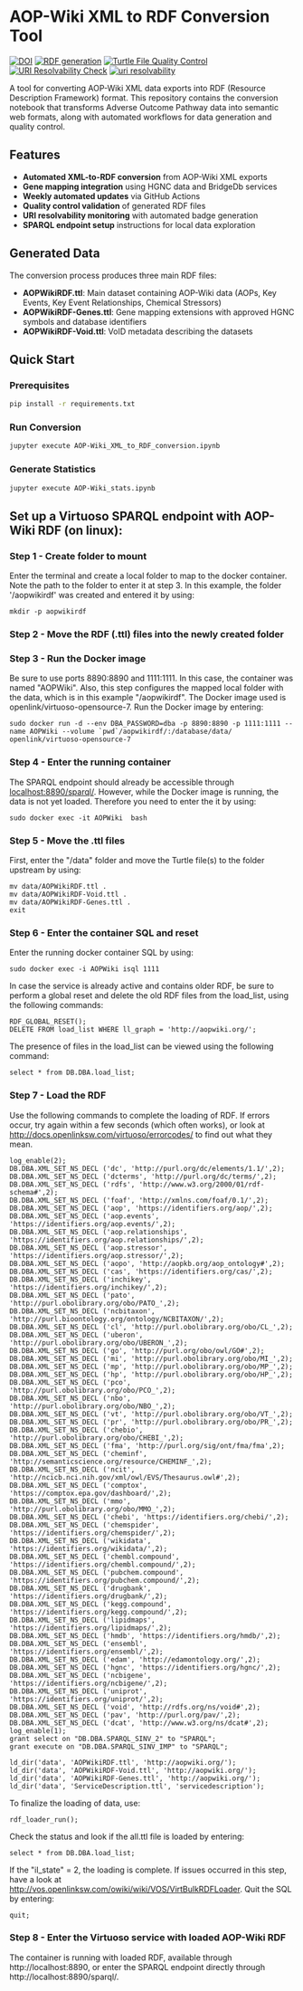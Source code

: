 # AOP-Wiki XML to RDF Conversion Tool

[![DOI](https://zenodo.org/badge/146466058.svg)](https://zenodo.org/badge/latestdoi/146466058)
[![RDF generation](https://github.com/marvinm2/AOPWikiRDF/actions/workflows/rdfgeneration.yml/badge.svg)](https://github.com/marvinm2/AOPWikiRDF/actions/workflows/rdfgeneration.yml)
[![Turtle File Quality Control](https://github.com/marvinm2/AOPWikiRDF/actions/workflows/Turtle_File_Quality_Control.yml/badge.svg)](https://github.com/marvinm2/AOPWikiRDF/actions/workflows/Turtle_File_Quality_Control.yml)
[![URI Resolvability Check](https://github.com/marvinm2/AOPWikiRDF/actions/workflows/uri-resolvability-check.yml/badge.svg)](https://github.com/marvinm2/AOPWikiRDF/actions/workflows/uri-resolvability-check.yml)
[![uri resolvability](https://img.shields.io/endpoint?url=https://raw.githubusercontent.com/marvinm2/AOPWikiRDF/master/badges/uri-resolvability.json)](https://github.com/marvinm2/AOPWikiRDF/actions/workflows/uri-resolvability-check.yml)

A tool for converting AOP-Wiki XML data exports into RDF (Resource Description Framework) format. This repository contains the conversion notebook that transforms Adverse Outcome Pathway data into semantic web formats, along with automated workflows for data generation and quality control.

## Features

- **Automated XML-to-RDF conversion** from AOP-Wiki XML exports
- **Gene mapping integration** using HGNC data and BridgeDb services
- **Weekly automated updates** via GitHub Actions
- **Quality control validation** of generated RDF files
- **URI resolvability monitoring** with automated badge generation
- **SPARQL endpoint setup** instructions for local data exploration

## Generated Data

The conversion process produces three main RDF files:

- **AOPWikiRDF.ttl**: Main dataset containing AOP-Wiki data (AOPs, Key Events, Key Event Relationships, Chemical Stressors)
- **AOPWikiRDF-Genes.ttl**: Gene mapping extensions with approved HGNC symbols and database identifiers
- **AOPWikiRDF-Void.ttl**: VoID metadata describing the datasets

## Quick Start

### Prerequisites
```bash
pip install -r requirements.txt
```

### Run Conversion
```bash
jupyter execute AOP-Wiki_XML_to_RDF_conversion.ipynb
```

### Generate Statistics
```bash
jupyter execute AOP-Wiki_stats.ipynb
``` 

## Set up a Virtuoso SPARQL endpoint with AOP-Wiki RDF (on linux):

### Step 1 - Create folder to mount
Enter the terminal and create a local folder to map to the docker container. Note the path to the folder to enter it at step 3. In this example, the folder '/aopwikirdf' was created and entered it by using:
```
mkdir -p aopwikirdf
```

### Step 2 - Move the RDF (.ttl) files into the newly created folder

### Step 3 - Run the Docker image
Be sure to use ports 8890:8890 and 1111:1111. In this case, the container was named "AOPWiki". Also, this step configures the mapped local folder with the data, which is in this example "/aopwikirdf". The Docker image used is openlink/virtuoso-opensource-7. Run the Docker image by entering:
```
sudo docker run -d --env DBA_PASSWORD=dba -p 8890:8890 -p 1111:1111 --name AOPWiki --volume `pwd`/aopwikirdf/:/database/data/  openlink/virtuoso-opensource-7
```

### Step 4 - Enter the running container
The SPARQL endpoint should already be accessible through [localhost:8890/sparql/](http://localhost:8890/sparql/). However, while the Docker image is running, the data is not yet loaded. Therefore you need to enter the it by using:
```
sudo docker exec -it AOPWiki  bash
```

### Step 5 - Move the .ttl files
First, enter the "/data" folder and move the Turtle file(s) to the folder upstream by using:
```
mv data/AOPWikiRDF.ttl .
mv data/AOPWikiRDF-Void.ttl .
mv data/AOPWikiRDF-Genes.ttl .
exit
```

### Step 6 - Enter the container SQL and reset
Enter the running docker container SQL by using: 
```
sudo docker exec -i AOPWiki isql 1111
```
In case the service is already active and contains older RDF, be sure to perform a global reset and delete the old RDF files from the load_list, using the following commands:
```
RDF_GLOBAL_RESET();
DELETE FROM load_list WHERE ll_graph = 'http://aopwiki.org/';
```
The presence of files in the load_list can be viewed using the following command:
```
select * from DB.DBA.load_list;
```

### Step 7 - Load the RDF
Use the following commands to complete the loading of RDF. If errors occur, try again within a few seconds (which often works), or look at http://docs.openlinksw.com/virtuoso/errorcodes/ to find out what they mean. 
```
log_enable(2);
DB.DBA.XML_SET_NS_DECL ('dc', 'http://purl.org/dc/elements/1.1/',2);
DB.DBA.XML_SET_NS_DECL ('dcterms', 'http://purl.org/dc/terms/',2);
DB.DBA.XML_SET_NS_DECL ('rdfs', 'http://www.w3.org/2000/01/rdf-schema#',2);
DB.DBA.XML_SET_NS_DECL ('foaf', 'http://xmlns.com/foaf/0.1/',2);
DB.DBA.XML_SET_NS_DECL ('aop', 'https://identifiers.org/aop/',2);
DB.DBA.XML_SET_NS_DECL ('aop.events', 'https://identifiers.org/aop.events/',2);
DB.DBA.XML_SET_NS_DECL ('aop.relationships', 'https://identifiers.org/aop.relationships/',2);
DB.DBA.XML_SET_NS_DECL ('aop.stressor', 'https://identifiers.org/aop.stressor/',2);
DB.DBA.XML_SET_NS_DECL ('aopo', 'http://aopkb.org/aop_ontology#',2);
DB.DBA.XML_SET_NS_DECL ('cas', 'https://identifiers.org/cas/',2);
DB.DBA.XML_SET_NS_DECL ('inchikey', 'https://identifiers.org/inchikey/',2);
DB.DBA.XML_SET_NS_DECL ('pato', 'http://purl.obolibrary.org/obo/PATO_',2);
DB.DBA.XML_SET_NS_DECL ('ncbitaxon', 'http://purl.bioontology.org/ontology/NCBITAXON/',2);
DB.DBA.XML_SET_NS_DECL ('cl', 'http://purl.obolibrary.org/obo/CL_',2);
DB.DBA.XML_SET_NS_DECL ('uberon', 'http://purl.obolibrary.org/obo/UBERON_',2);
DB.DBA.XML_SET_NS_DECL ('go', 'http://purl.org/obo/owl/GO#',2);
DB.DBA.XML_SET_NS_DECL ('mi', 'http://purl.obolibrary.org/obo/MI_',2);
DB.DBA.XML_SET_NS_DECL ('mp', 'http://purl.obolibrary.org/obo/MP_',2);
DB.DBA.XML_SET_NS_DECL ('hp', 'http://purl.obolibrary.org/obo/HP_',2);
DB.DBA.XML_SET_NS_DECL ('pco', 'http://purl.obolibrary.org/obo/PCO_',2);
DB.DBA.XML_SET_NS_DECL ('nbo', 'http://purl.obolibrary.org/obo/NBO_',2);
DB.DBA.XML_SET_NS_DECL ('vt', 'http://purl.obolibrary.org/obo/VT_',2);
DB.DBA.XML_SET_NS_DECL ('pr', 'http://purl.obolibrary.org/obo/PR_',2);
DB.DBA.XML_SET_NS_DECL ('chebio', 'http://purl.obolibrary.org/obo/CHEBI_',2);
DB.DBA.XML_SET_NS_DECL ('fma', 'http://purl.org/sig/ont/fma/fma',2);
DB.DBA.XML_SET_NS_DECL ('cheminf', 'http://semanticscience.org/resource/CHEMINF_',2);
DB.DBA.XML_SET_NS_DECL ('ncit', 'http://ncicb.nci.nih.gov/xml/owl/EVS/Thesaurus.owl#',2);
DB.DBA.XML_SET_NS_DECL ('comptox', 'https://comptox.epa.gov/dashboard/',2);
DB.DBA.XML_SET_NS_DECL ('mmo', 'http://purl.obolibrary.org/obo/MMO_',2);
DB.DBA.XML_SET_NS_DECL ('chebi', 'https://identifiers.org/chebi/',2);
DB.DBA.XML_SET_NS_DECL ('chemspider', 'https://identifiers.org/chemspider/',2);
DB.DBA.XML_SET_NS_DECL ('wikidata', 'https://identifiers.org/wikidata/',2);
DB.DBA.XML_SET_NS_DECL ('chembl.compound', 'https://identifiers.org/chembl.compound/',2);
DB.DBA.XML_SET_NS_DECL ('pubchem.compound', 'https://identifiers.org/pubchem.compound/',2);
DB.DBA.XML_SET_NS_DECL ('drugbank', 'https://identifiers.org/drugbank/',2);
DB.DBA.XML_SET_NS_DECL ('kegg.compound', 'https://identifiers.org/kegg.compound/',2);
DB.DBA.XML_SET_NS_DECL ('lipidmaps', 'https://identifiers.org/lipidmaps/',2);
DB.DBA.XML_SET_NS_DECL ('hmdb', 'https://identifiers.org/hmdb/',2);
DB.DBA.XML_SET_NS_DECL ('ensembl', 'https://identifiers.org/ensembl/',2);
DB.DBA.XML_SET_NS_DECL ('edam', 'http://edamontology.org/',2);
DB.DBA.XML_SET_NS_DECL ('hgnc', 'https://identifiers.org/hgnc/',2);
DB.DBA.XML_SET_NS_DECL ('ncbigene', 'https://identifiers.org/ncbigene/',2);
DB.DBA.XML_SET_NS_DECL ('uniprot', 'https://identifiers.org/uniprot/',2);
DB.DBA.XML_SET_NS_DECL ('void', 'http://rdfs.org/ns/void#',2);
DB.DBA.XML_SET_NS_DECL ('pav', 'http://purl.org/pav/',2);
DB.DBA.XML_SET_NS_DECL ('dcat', 'http://www.w3.org/ns/dcat#',2);
log_enable(1);
grant select on "DB.DBA.SPARQL_SINV_2" to "SPARQL";
grant execute on "DB.DBA.SPARQL_SINV_IMP" to "SPARQL";
```

```
ld_dir('data', 'AOPWikiRDF.ttl', 'http://aopwiki.org/');
ld_dir('data', 'AOPWikiRDF-Void.ttl', 'http://aopwiki.org/');
ld_dir('data', 'AOPWikiRDF-Genes.ttl', 'http://aopwiki.org/');
ld_dir('data', 'ServiceDescription.ttl', 'servicedescription');
```

To finalize the loading of data, use:
```
rdf_loader_run();
```

Check the status and look if the all.ttl file is loaded by entering:
```
select * from DB.DBA.load_list;
```

If the "il_state" = 2, the loading is complete. If issues occurred in this step, have a look at http://vos.openlinksw.com/owiki/wiki/VOS/VirtBulkRDFLoader. 
Quit the SQL by entering:
```
quit;
```

### Step 8 - Enter the Virtuoso service with loaded AOP-Wiki RDF
The container is running with loaded RDF, available through http://localhost:8890, or enter the SPARQL endpoint directly through http://localhost:8890/sparql/.
